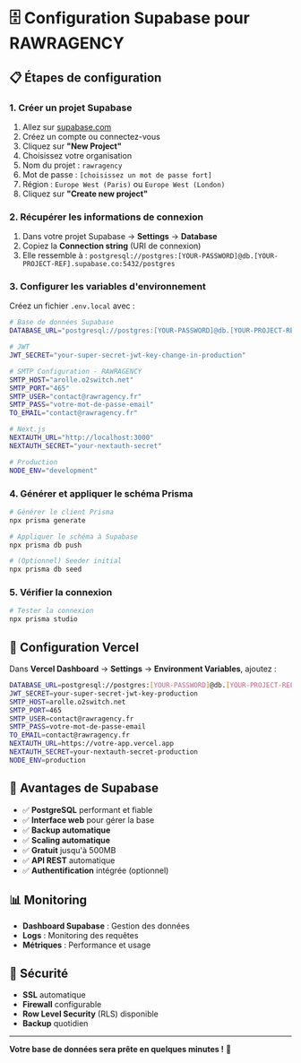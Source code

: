 # 🗄️ Configuration Supabase pour RAWRAGENCY

## 📋 Étapes de configuration

### 1. Créer un projet Supabase

1. Allez sur [supabase.com](https://supabase.com)
2. Créez un compte ou connectez-vous
3. Cliquez sur **"New Project"**
4. Choisissez votre organisation
5. Nom du projet : `rawragency`
6. Mot de passe : `[choisissez un mot de passe fort]`
7. Région : `Europe West (Paris)` ou `Europe West (London)`
8. Cliquez sur **"Create new project"**

### 2. Récupérer les informations de connexion

1. Dans votre projet Supabase → **Settings** → **Database**
2. Copiez la **Connection string** (URI de connexion)
3. Elle ressemble à : `postgresql://postgres:[YOUR-PASSWORD]@db.[YOUR-PROJECT-REF].supabase.co:5432/postgres`

### 3. Configurer les variables d'environnement

Créez un fichier `.env.local` avec :

```bash
# Base de données Supabase
DATABASE_URL="postgresql://postgres:[YOUR-PASSWORD]@db.[YOUR-PROJECT-REF].supabase.co:5432/postgres"

# JWT
JWT_SECRET="your-super-secret-jwt-key-change-in-production"

# SMTP Configuration - RAWRAGENCY
SMTP_HOST="arolle.o2switch.net"
SMTP_PORT="465"
SMTP_USER="contact@rawragency.fr"
SMTP_PASS="votre-mot-de-passe-email"
TO_EMAIL="contact@rawragency.fr"

# Next.js
NEXTAUTH_URL="http://localhost:3000"
NEXTAUTH_SECRET="your-nextauth-secret"

# Production
NODE_ENV="development"
```

### 4. Générer et appliquer le schéma Prisma

```bash
# Générer le client Prisma
npx prisma generate

# Appliquer le schéma à Supabase
npx prisma db push

# (Optionnel) Seeder initial
npx prisma db seed
```

### 5. Vérifier la connexion

```bash
# Tester la connexion
npx prisma studio
```

## 🔧 Configuration Vercel

Dans **Vercel Dashboard** → **Settings** → **Environment Variables**, ajoutez :

```bash
DATABASE_URL=postgresql://postgres:[YOUR-PASSWORD]@db.[YOUR-PROJECT-REF].supabase.co:5432/postgres
JWT_SECRET=your-super-secret-jwt-key-production
SMTP_HOST=arolle.o2switch.net
SMTP_PORT=465
SMTP_USER=contact@rawragency.fr
SMTP_PASS=votre-mot-de-passe-email
TO_EMAIL=contact@rawragency.fr
NEXTAUTH_URL=https://votre-app.vercel.app
NEXTAUTH_SECRET=your-nextauth-secret-production
NODE_ENV=production
```

## 🚀 Avantages de Supabase

- ✅ **PostgreSQL** performant et fiable
- ✅ **Interface web** pour gérer la base
- ✅ **Backup automatique**
- ✅ **Scaling automatique**
- ✅ **Gratuit** jusqu'à 500MB
- ✅ **API REST** automatique
- ✅ **Authentification** intégrée (optionnel)

## 📊 Monitoring

- **Dashboard Supabase** : Gestion des données
- **Logs** : Monitoring des requêtes
- **Métriques** : Performance et usage

## 🔐 Sécurité

- **SSL** automatique
- **Firewall** configurable
- **Row Level Security** (RLS) disponible
- **Backup** quotidien

---

**Votre base de données sera prête en quelques minutes !** 🎉
